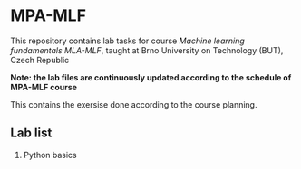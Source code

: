 # MPA-MLF 

This repository contains lab tasks for course *Machine learning fundamentals* *MLA-MLF*, taught at Brno University on Technology (BUT), Czech Republic

**Note: the lab files are continuously updated according to the schedule of MPA-MLF course** 

This contains the exersise done according to the course planning.

## Lab list

1. Python basics
